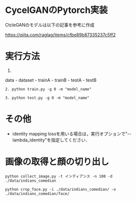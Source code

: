 # CycelGANのPytorch実装
CtcleGANのモデルは以下の記事を参考に作成

https://qiita.com/raglag/items/cfbe89b87335237c5ff2



# 実行方法
1. 
data - dataset - trainA
                - trainB
                - testA
                - testB
```
2. python train.py -g 0 -m "model_name"
```
```
3. python test.py -g 0 -m "model_name"
```

# その他
* identity mapping lossを用いる場合は，実行オプションで"--lambda_identity"を指定してください．

# 画像の取得と顔の切り出し

```
python collect_image.py -t インディアンス -n 100 -d ./data/indians_comedian
```

```
python crop_face.py -i ./data/indians_comedian/ -o ./data/indians_comedian/face/
```